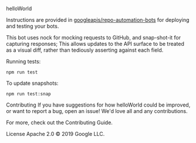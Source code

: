 helloWorld

Instructions are provided in [googleapis/repo-automation-bots](https://github.com/googleapis/repo-automation-bots/blob/master/README.md) for deploying and testing your bots.

This bot uses nock for mocking requests to GitHub, and snap-shot-it for capturing responses; This allows updates to the API surface to be treated as a visual diff, rather than tediously asserting against each field.

Running tests:

`npm run test`

To update snapshots:

`npm run test:snap`

Contributing
If you have suggestions for how helloWorld could be improved, or want to report a bug, open an issue! We'd love all and any contributions.

For more, check out the Contributing Guide.

License
Apache 2.0 © 2019 Google LLC.